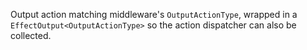 Output action matching middleware's `OutputActionType`, wrapped in a `EffectOutput<OutputActionType>` so the action dispatcher can also be collected.